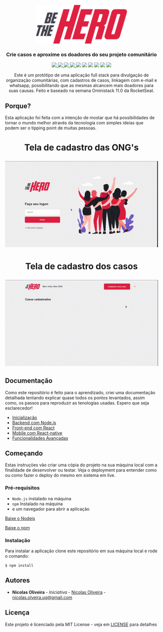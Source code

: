 <div align="center">
<img alt="" src="https://raw.githubusercontent.com/nicolas-oliveira/bethehero/master/.github/bethehero.png" width="300px">
</div>

<h3 align="center">Crie casos e aproxime os doadores do seu projeto comunitário</h3>

<p align="center">
  <a href="https://github.com/nicolas-oliveira/bethehero/stargazers">
    <img src="https://badgen.net/github/stars/nicolas-oliveira/bethehero"></img>
  </a>
  <a href="https://github.com/nicolas-oliveira/bethehero/commits/">
    <img src="https://badgen.net/github/commits/nicolas-oliveira/bethehero"></img>
  </a>
  <a href="https://github.com/nicolas-oliveira/bethehero/commits/">
    <img src="https://badgen.net/github/last-commit/nicolas-oliveira/bethehero"></img>
  </a>
  <a href="./LICENSE">
    <img src="https://badgen.net/github/license/nicolas-oliveira/bethehero"></img>
  </a>
  <a href="https://reactjs.org"><img src="https://badgen.net/badge/React/v16.13.1/orange"></img></a>
  <a href="https://reactnative.dev"><img src="https://badgen.net/badge/React-native/v5.1.5/cyan"></img></a>
  <a href="http://knexjs.org"><img src="https://badgen.net/badge/Knex/v0.20.13/pink"></img></a>
  <a href="https://github.com/arb/celebrate"><img src="https://badgen.net/badge/Celebrate/v12.1.0/green"></img></a>
  <a href="https://jestjs.io"><img src="https://badgen.net/badge/Jest/v25.3.0/green"></img></a>
  <a href="https://www.npmjs.com/package/supertest"><img src="https://badgen.net/badge/Supertest/v4.0.2/orange"></img></a>
</p>


<p align="center">Este é um protótipo de uma aplicação full stack para divulgação de organização comunitárias, com cadastros de casos, linkagem com e-mail e whatsapp, possibilitando que as mesmas alcancem mais doadores para suas causas.
Feito e baseado na semana Oministack 11.0 da RocketSeat.</p>

## Porque?

Esta aplicação foi feita com a intenção de mostar que há possibilidades de tornar o mundo melhor através da tecnologia com simples ideias que podem ser o tipping point de muitas pessoas. 

<h1 align="center">
<p>Tela de cadastro das ONG's</p>
<img alt="" src="https://raw.githubusercontent.com/nicolas-oliveira/bethehero/master/.github/login.gif" width="600px">
</h1>
<h1 align="center">
<p>Tela de cadastro dos casos</p>
<img alt="" src="https://raw.githubusercontent.com/nicolas-oliveira/bethehero/master/.github/Casos.gif" width="600px">
</h1>

## Documentação

Como este repositório é feito para o aprendizado, criei uma documentação detalhada tentando explicar quase todos os pontos levantados, assim como, os passos para reproduzir as tenologias usadas. Espero que seja esclarecedor!
<br>
- [Inicialização](#)<br>
- [Backend com Node.js](https://gist.github.com/nicolas-oliveira/82b3ea113f63bea16980afc7cc950d7e)<br>
- [Front-end com React](https://gist.github.com/nicolas-oliveira/995dc23e41c34b109e984d7dea52c66f)<br>
- [Mobile com React-native](https://gist.github.com/nicolas-oliveira/59877e5d30ffc8fdf60c8313d8541663)<br>
- [Funcionalidades Avançadas](https://gist.github.com/nicolas-oliveira/82bfe90e64cc2ee9a95c61949e060525)<br>

## Começando

Estas instruções vão criar uma cópia do projeto na sua máquina local com a finalidade de desenvolver ou testar. Veja o deployment para entender como ou como fazer o deploy do mesmo em sistema em live.


### Pré-requisitos

- `Node.js` instalado na máquina
- `npm` Instalado na máquina
- e um navegador para abrir a aplicação

[Baixe o Nodejs](https://nodejs.org/en/)

[Baixe o npm](https://nodejs.org/en/download/)

### Instalação

Para instalar a aplicação clone este repositório em sua máquina local e rode o comando:

```
$ npm install
```

## Autores

* **Nicolas Oliveira** - *Iniciativa* - [Nicolas Oliveira](https://github.com/nicolas-oliveira/) - nicolas.olveira.ug@gmail.com

## Licença

Este projeto é licenciado pela MIT License -  veja em [LICENSE](./LICENSE) para detalhes
